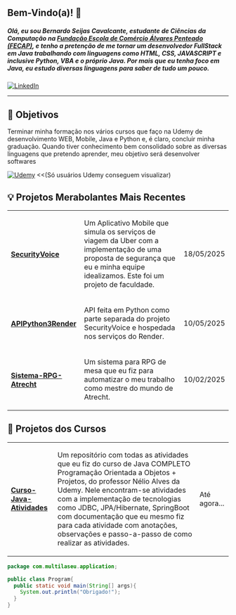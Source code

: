 ## Bem-Vindo(a)! 👋
<h5>Olá, eu sou Bernardo Seijas Cavalcante, estudante de Ciências da Computação na <a href="https://github.com/fecaphub">Fundação Escola de Comércio Álvares Penteado (FECAP)</a>, e tenho a pretenção de me tornar um desenvolvedor FullStack em Java trabalhando com linguagens como HTML, CSS, JAVASCRIPT e inclusive Python, VBA e o próprio Java. Por mais que eu tenha foco em Java, eu estudo diversas linguagens para saber de tudo um pouco.</h5>

[![LinkedIn](https://img.shields.io/badge/LinkedIn-Perfil-0A66C2?style=for-the-badge&logo=linkedin&logoColor=white)](https://www.linkedin.com/in/seu-usuario/)


<hr>
<div>
  <h2>🔭 Objetivos</h2>
  <p>Terminar minha formação nos vários cursos que faço na Udemy de desenvolvimento WEB, Mobile, Java e Python e, é claro, concluir minha graduação. Quando tiver conhecimento bem consolidado sobre as diversas linguagens que pretendo aprender, meu objetivo será desenvolver softwares </p>
  
  [![Udemy](https://img.shields.io/badge/Udemy-Meus%20Cursos-A435F0?style=for-the-badge&logo=Udemy&logoColor=white)](https://www.udemy.com/user/multilaseu/) <<(Só usuários Udemy conseguem visualizar)

</div>

<div>
  <h2>💡 Projetos Merabolantes Mais Recentes</h2>
  <table>
    <tr>
      <td>
        <h4><a href="https://github.com/2025-1-NCC3/Projeto14">SecurityVoice</a></h4>
      </td>
      <td>
        <p>Um Aplicativo Mobile que simula os serviços de viagem da Uber com a implementação de uma proposta de segurança que eu e minha equipe idealizamos. Este foi um projeto de faculdade.</p>
      </td>
      <td>
        18/05/2025
      </td>
    </tr>
    <tr>
      <td>
        <h4><a href="https://github.com/BernardoSeijasCavalcante/APIPython3Render">APIPython3Render</a></h4>
      </td>
      <td>
        <p>API feita em Python como parte separada do projeto SecurityVoice e hospedada nos serviços do Render.</p>
      </td>
      <td>
        10/05/2025
      </td>
    </tr>
    <tr>
      <td>
        <h4><a href="https://github.com/BernardoSeijasCavalcante/Sistema-RPG-Atrecht">Sistema-RPG-Atrecht</a></h4>
      </td>
      <td>
        <p>Um sistema para RPG de mesa que eu fiz para automatizar o meu trabalho como mestre do mundo de Atrecht.</p>
      </td>
      <td>
        10/02/2025
      </td>
    </tr>
  </table>
    
</div>

<div>
  <h2>🧰 Projetos dos Cursos</h2>
  <table>
    <tr>
      <td>
        <h4><a href="https://github.com/BernardoSeijasCavalcante/Curso-Java-Atividades">Curso-Java-Atividades</a></h4>
      </td>
      <td>
        <p>Um repositório com todas as atividades que eu fiz do curso de Java COMPLETO Programação Orientada a Objetos + Projetos, do professor Nélio Alves da Udemy. Nele encontram-se atividades com a implementação de tecnologias como JDBC, JPA/Hibernate, SpringBoot com documentação que eu mesmo fiz para cada atividade com anotações, observações e passo-a-passo de como realizar as atividades. </p>
      </td>
      <td>
        Até agora...
      </td>
    </tr>
  </table>
</div>

``` java
package com.multilaseu.application;

public class Program{
  public static void main(String[] args){
    System.out.println("Obrigado!");
  }
}
```

